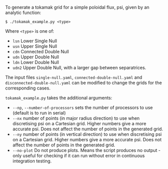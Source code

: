 To generate a tokamak grid for a simple poloidal flux, psi, given by an
analytic function:

    $ ./tokamak_example.py <type>

Where `<type>` is one of:
* `lsn`   Lower Single Null
* `usn`   Upper Single Null
* `cdn`   Connected Double Null
* `udn`   Upper Double Null
* `ldn`   Lower Double Null
* `udn2`  Upper Double Null, with a larger gap between separatrices.

The input files `single-null.yaml`, `connected-double-null.yaml` and
`disconnected-double-null.yaml` can be modified to change the grids for the
corresponding cases.

`tokamak_example.py` takes the additional arguments:
* `--np`, `--number-of-processors` sets the number of processors to use
    (default is to run in serial)
* `--nx` number of points (in major radius direction) to use when discretising
    psi on a Cartesian grid. Higher numbers give a more accurate psi. Does not
    affect the number of points in the generated grid.
* `--ny` number of points (in vertical direction) to use when discretising psi
    on a Cartesian grid. Higher numbers give a more accurate psi. Does not
    affect the number of points in the generated grid.
* `--no-plot` Do not produce plots. Means the script produces no output - only
    useful for checking if it can run without error in continuous integration
    testing.
